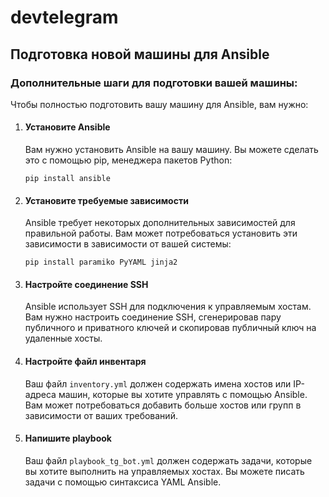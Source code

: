 # devtelegram
<h2>Подготовка новой машины для Ansible</h2> <h3>Дополнительные шаги для подготовки вашей машины:</h3> <p>Чтобы полностью подготовить вашу машину для Ansible, вам нужно:</p> <ol> <li><h4>Установите Ansible</h4> <p>Вам нужно установить Ansible на вашу машину. Вы можете сделать это с помощью pip, менеджера пакетов Python:</p> <code>pip install ansible</code> </li> <li><h4>Установите требуемые зависимости</h4> <p>Ansible требует некоторых дополнительных зависимостей для правильной работы. Вам может потребоваться установить эти зависимости в зависимости от вашей системы:</p> <code>pip install paramiko PyYAML jinja2</code> </li> <li><h4>Настройте соединение SSH</h4> <p>Ansible использует SSH для подключения к управляемым хостам. Вам нужно настроить соединение SSH, сгенерировав пару публичного и приватного ключей и скопировав публичный ключ на удаленные хосты.</p> </li> <li><h4>Настройте файл инвентаря</h4> <p>Ваш файл <code>inventory.yml</code> должен содержать имена хостов или IP-адреса машин, которые вы хотите управлять с помощью Ansible. Вам может потребоваться добавить больше хостов или групп в зависимости от ваших требований.</p> </li> <li><h4>Напишите playbook</h4> <p>Ваш файл <code>playbook_tg_bot.yml</code> должен содержать задачи, которые вы хотите выполнить на управляемых хостах. Вы можете писать задачи с помощью синтаксиса YAML Ansible.</p> </li> </ol>
